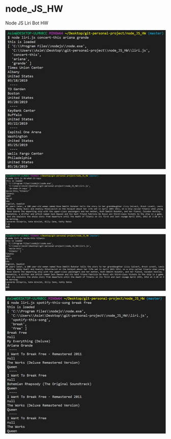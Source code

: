 # node_JS_HW
Node JS Liri Bot HW

![Image of Concert](https://github.com/asimismailuofa/node_JS_HW/blob/master/images/Concert.PNG)

![Image of Concert](https://github.com/asimismailuofa/node_JS_HW/blob/master/images/DoWhatItSays.PNG)

![Image of Concert](https://github.com/asimismailuofa/node_JS_HW/blob/master/images/Movies.PNG)

![Image of Concert](https://github.com/asimismailuofa/node_JS_HW/blob/master/images/Spotify.PNG)



